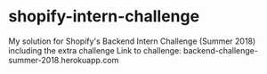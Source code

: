 # shopify-intern-challenge
My solution for Shopify's Backend Intern Challenge (Summer 2018) including the extra challenge 
Link to challenge: backend-challenge-summer-2018.herokuapp.com
